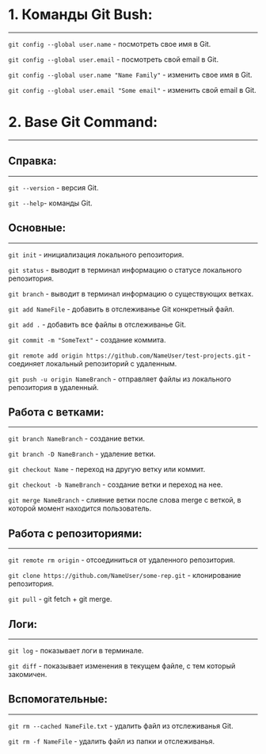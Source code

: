 # 1. Команды Git Bush:
---

`git config --global user.name` - посмотреть свое имя в Git.

`git config --global user.email` - посмотреть свой email в Git.

`git config --global user.name "Name Family"` - изменить свое имя в Git.

`git config --global user.email "Some email"` - изменить свой email в Git.

# 2. Base Git Command:
---

## Справка:
---
`git --version` - версия Git.

`git --help`- команды Git.

## Основные:
---

`git init` - инициализация локального репозитория.

`git status` - выводит в терминал информацию о статусе локального репозитория.

`git branch` - выводит в терминал информацию о существующих ветках.

`git add NameFile` - добавить в отслеживанье Git конкретный файл.

`git add .` - добавить все файлы в отслеживанье Git.

`git commit -m "SomeText"` - создание коммита.

`git remote add origin https://github.com/NameUser/test-projects.git` - соединяет локальный репозиторий с удаленным.

`git push -u origin NameBranch` - отправляет файлы из локального репозитория в удаленный.

## Работа с ветками:
---

`git branch NameBranch` - создание ветки.

`git branch -D NameBranch` - удаление ветки.

`git checkout Name` - переход на другую ветку или коммит.

`git checkout -b NameBranch` - создание ветки и переход на нее.

`git merge NameBranch` - слияние ветки после слова merge с веткой, в которой момент находится пользователь.

## Работа с репозиториями:
---

`git remote rm origin` - отсоединиться от удаленного репозитория.

`git clone https://github.com/NameUser/some-rep.git` - клонирование репозитория.

`git pull` - git fetch + git merge.

## Логи:
---

`git log` - показывает логи в терминале.

`git diff` - показывает изменения в текущем файле, с тем который закомичен.

## Вспомогательные:
---

`git rm --cached NameFile.txt` - удалить файл из отслеживанья Git.

`git rm -f NameFile` - удалить файл из папки и отслеживанья.